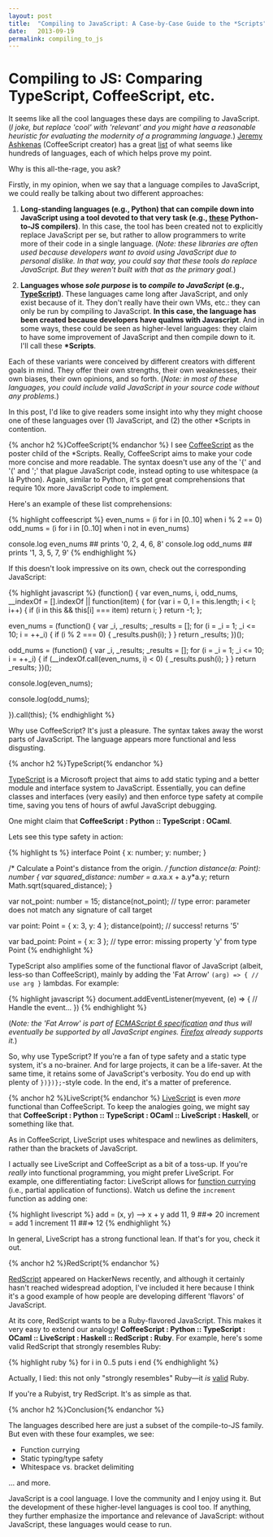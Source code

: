 ```yaml
---
layout: post
title:  "Compiling to JavaScript: A Case-by-Case Guide to the *Scripts"
date:   2013-09-19
permalink: compiling_to_js
---
```


# Compiling to JS: Comparing TypeScript, CoffeeScript, etc.

It seems like all the cool languages these days are compiling to JavaScript. (_I joke, but replace 'cool' with 'relevant' and you might have a reasonable heuristic for evaluating the modernity of a programming language._) [Jeremy Ashkenas](https://github.com/jashkenas) (CoffeeScript creator) has a great [list](https://github.com/jashkenas/coffee-script/wiki/List-of-languages-that-compile-to-JS) of what seems like hundreds of languages, each of which helps prove my point.

<!--break-->

Why is this all-the-rage, you ask?

Firstly, in my opinion, when we say that a language compiles to JavaScript, we could really be talking about two different approaches:

1. **Long-standing languages (e.g., Python) that can compile down into JavaScript using a tool devoted to that very task (e.g., [these](https://github.com/jashkenas/coffee-script/wiki/List-of-languages-that-compile-to-JS##python) Python-to-JS compilers)**. In this case, the tool has been created not to explicitly replace JavaScript per se, but rather to allow programmers to write more of their code in a single language. (_Note: these libraries are often used because developers want to avoid using JavaScript due to personal dislike. In that way, you could say that these tools do replace JavaScript. But they weren't built with that as the primary goal._)

2. **Languages whose _sole purpose_ is to _compile to JavaScript_ (e.g., [TypeScript](http://www.typescriptlang.org))**. These languages came long after JavaScript, and only exist because of it. They don't really have their own VMs, etc.: they can only be run by compiling to JavaScript. **In this case, the language has been created because developers have qualms with Javascript**. And in some ways, these could be seen as higher-level languages: they claim to have some improvement of JavaScript and then compile down to it. I'll call these **\*Scripts**.

Each of these variants were conceived by different creators with different goals in mind. They offer their own strengths, their own weaknesses, their own biases, their own opinions, and so forth. (_Note: in most of these languages, you could include valid JavaScript in your source code without any problems._)

In this post, I'd like to give readers some insight into why they might choose one of these languages over (1) JavaScript, and (2) the other \*Scripts in contention.

{% anchor h2 %}CoffeeScript{% endanchor %}
I see [CoffeeScript](http://coffeescript.org) as the poster child of the \*Scripts. Really, CoffeeScript aims to make your code more concise and more readable. The syntax doesn't use any of the '{' and '(' and ';' that plague JavaScript code, instead opting to use whitespace (a lá Python). Again, similar to Python, it's got great comprehensions that require 10x more JavaScript code to implement.

Here's an example of these list comprehensions:

{% highlight coffeescript %}
even_nums = (i for i in [0..10] when i % 2 == 0)
odd_nums = (i for i in [0..10] when i not in even_nums)

console.log even_nums ## prints '0, 2, 4, 6, 8'
console.log odd_nums ## prints '1, 3, 5, 7, 9'
{% endhighlight %}

If this doesn't look impressive on its own, check out the corresponding JavaScript:

{% highlight javascript %}
(function() {
  var even_nums, i, odd_nums,
    __indexOf = [].indexOf || function(item) { for (var i = 0, l = this.length; i < l; i++) { if (i in this && this[i] === item) return i; } return -1; };

  even_nums = (function() {
    var _i, _results;
    _results = [];
    for (i = _i = 1; _i <= 10; i = ++_i) {
      if (i % 2 === 0) {
        _results.push(i);
      }
    }
    return _results;
  })();

  odd_nums = (function() {
    var _i, _results;
    _results = [];
    for (i = _i = 1; _i <= 10; i = ++_i) {
      if (__indexOf.call(even_nums, i) < 0) {
        _results.push(i);
      }
    }
    return _results;
  })();

  console.log(even_nums);

  console.log(odd_nums);

}).call(this);
{% endhighlight %}

Why use CoffeeScript? It's just a pleasure. The syntax takes away the worst parts of JavaScript. The language appears more functional and less disgusting.

{% anchor h2 %}TypeScript{% endanchor %}

[TypeScript](http://www.typescriptlang.org) is a Microsoft project that aims to add static typing and a better module and interface system to JavaScript. Essentially, you can define classes and interfaces (very easily) and then enforce type safety at compile time, saving you tens of hours of awful JavaScript debugging.

One might claim that **CoffeeScript : Python :: TypeScript : OCaml**.

Lets see this type safety in action:

{% highlight ts %}
interface Point {
    x: number;
    y: number;
}

/* Calculate a Point's distance from the origin. */
function distance(a: Point): number {
    var squared_distance: number = a.x*a.x + a.y*a.y;
    return Math.sqrt(squared_distance);
}

var not_point: number = 15;
distance(not_point);
// type error: parameter does not match any signature of call target

var point: Point = {
    x: 3,
    y: 4
};
distance(point);
// success! returns '5'

var bad_point: Point = {
    x: 3
};
// type error: missing property 'y' from type Point
{% endhighlight %}


TypeScript also amplifies some of the functional flavor of JavaScript (albeit, less-so than CoffeeScript), mainly by adding the 'Fat Arrow' `(arg) => { // use arg }` lambdas. For example:

{% highlight javascript %}
document.addEventListener(myevent, (e) => {
    // Handle the event...
})
{% endhighlight %}

(_Note: the 'Fat Arrow' is part of [ECMAScript 6 specification](http://wiki.ecmascript.org/doku.php?id=harmony:arrow_function_syntax) and thus will eventually be supported by all JavaScript engines. [Firefox](http://robcee.net/2013/fat-arrow-functions-in-javascript/) already supports it._)

So, why use TypeScript? If you're a fan of type safety and a static type system, it's a no-brainer. And for large projects, it can be a life-saver. At the same time, it retains some of JavaScript's verbosity. You do end up with plenty of `})})};`-style code. In the end, it's a matter of preference.

{% anchor h2 %}LiveScript{% endanchor %}
[LiveScript](http://livescript.net) is even _more_ functional than CoffeeScript. To keep the analogies going, we might say that **CoffeeScript : Python :: TypeScript : OCaml :: LiveScript : Haskell**, or something like that.

As in CoffeeScript, LiveScript uses whitespace and newlines as delimiters, rather than the brackets of JavaScript.

I actually see LiveScript and CoffeeScript as a bit of a toss-up. If you're _really_ into functional programming, you might prefer LiveScript. For example, one differentiating factor: LiveScript allows for [function currying](http://en.wikipedia.org/wiki/Currying) (i.e., partial application of functions). Watch us define the `increment` function as adding one:

{% highlight livescript %}
add = (x, y) --> x + y
add 11, 9       ##=> 20
increment = add 1
increment 11    ##=> 12
{% endhighlight %}

In general, LiveScript has a strong functional lean. If that's for you, check it out.

{% anchor h2 %}RedScript{% endanchor %}

[RedScript](http://redscript.org) appeared on HackerNews recently, and although it certainly hasn't reached widespread adoption, I've included it here because I think it's a good example of how people are developing different 'flavors' of JavaScript.

At its core, RedScript wants to be a Ruby-flavored JavaScript. This makes it very easy to extend our analogy! **CoffeeScript : Python :: TypeScript : OCaml :: LiveScript : Haskell :: RedScript : Ruby**. For example, here's some valid RedScript that strongly resembles Ruby:

{% highlight ruby %}
for i in 0..5
  puts i
end
{% endhighlight %}

Actually, I lied: this not only "strongly resembles" Ruby—it _is_ [valid](http://www.tutorialspoint.com/ruby/ruby_loops.htm) Ruby.

If you're a Rubyist, try RedScript. It's as simple as that.

{% anchor h2 %}Conclusion{% endanchor %}

The languages described here are just a subset of the compile-to-JS family. But even with these four examples, we see:

* Function currying
* Static typing/type safety
* Whitespace vs. bracket delimiting

… and more.

JavaScript is a cool language. I love the community and I enjoy using it. But the development of these higher-level languages is cool too. If anything, they further emphasize the importance and relevance of JavaScript: without JavaScript, these languages would cease to run.
